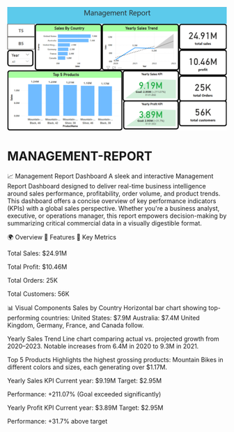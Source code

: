 ![image alt](https://github.com/Karan-S-Bhosle/MANAGEMENT-REPORT/blob/bc30d0f60aa27fcca31e19e70af6b11592d631ee/MANAGEMENT%20DASHBOARD.png)
# MANAGEMENT-REPORT
📈 Management Report Dashboard
A sleek and interactive Management Report Dashboard designed to deliver real-time business intelligence around sales performance, profitability, order volume, and product trends. This dashboard offers a concise overview of key performance indicators (KPIs) with a global sales perspective.
Whether you're a business analyst, executive, or operations manager, this report empowers decision-making by summarizing critical commercial data in a visually digestible format.

🌍 Overview
🔧 Features
🔹 Key Metrics

Total Sales: $24.91M

Total Profit: $10.46M

Total Orders: 25K

Total Customers: 56K

📊 Visual Components
Sales by Country
Horizontal bar chart showing top-performing countries:
United States: $7.9M
Australia: $7.4M
United Kingdom, Germany, France, and Canada follow.

Yearly Sales Trend
Line chart comparing actual vs. projected growth from 2020–2023.
Notable increases from 6.4M in 2020 to 9.3M in 2021.

Top 5 Products
Highlights the highest grossing products:
Mountain Bikes in different colors and sizes, each generating over $1.17M.

Yearly Sales KPI
Current year: $9.19M
Target: $2.95M

Performance: +211.07% (Goal exceeded significantly)

Yearly Profit KPI
Current year: $3.89M
Target: $2.95M

Performance: +31.7% above target
